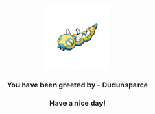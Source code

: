 <p align="center">
            <img src="https://raw.githubusercontent.com/PokeAPI/sprites/master/sprites/pokemon/982.png" width="150" height="150">
          </p>
          <h3 align="center">You have been greeted by - <b>Dudunsparce</b></h3>
          <h3 align="center">Have a nice day!</h3>
        